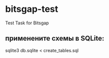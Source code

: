 # bitsgap-test
Test Task for Bitsgap

## применените схемы в SQLite:
sqlite3 db.sqlite < create_tables.sql